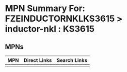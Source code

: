 



# MPN Summary For: FZEINDUCTORNKLKS3615 > inductor-nkl : KS3615

## MPNs
  

|MPN|Direct Links|Search Links|
| :--- | :--- | :--- |
||||
